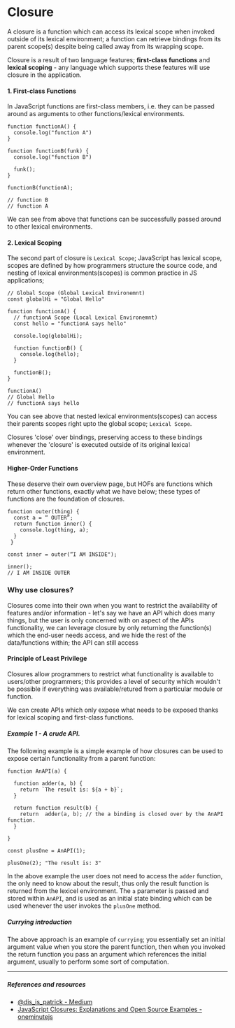 # Closure

A closure is a function which can access its lexical scope when invoked outside of its lexical environment;
a function can retrieve bindings from its parent scope(s) despite being called away from its wrapping scope.

Closure is a result of two language features; **first-class functions** and **lexical scoping** - any language which supports these features will use closure in the application.

#### **1. First-class Functions**

In JavaScript functions are first-class members, i.e. they can be passed around as arguments to other functions/lexical environments.

```
function functionA() {
  console.log("function A")
}

function functionB(funk) {
  console.log("function B")

  funk();
}

functionB(functionA);

// function B
// function A
```

We can see from above that functions can be successfully passed around to other lexical environments.

#### **2. Lexical Scoping**

The second part of closure is `Lexical Scope`; JavaScript has lexical scope, scopes are defined by how programmers structure the source code, and nesting of lexical environments(scopes) is common practice in JS applications;

```
// Global Scope (Global Lexical Environemnt)
const globalHi = "Global Hello"

function functionA() {
  // functionA Scope (Local Lexical Environemnt)
  const hello = "functionA says hello"

  console.log(globalHi);

  function functionB() {
    console.log(hello);
  }

  functionB();
}

functionA()
// Global Hello
// functionA says hello
```

You can see above that nested lexical environments(scopes) can access their parents scopes right upto the global scope; `Lexical Scope`.

Closures 'close' over bindings, preserving access to these bindings whenever the 'closure' is executed outside of its original lexical environment.

#### Higher-Order Functions

These deserve their own overview page, but HOFs are functions which return other functions, exactly what we have below; these types of functions are the foundation of closures.

```
function outer(thing) {
  const a = “ OUTER”;
  return function inner() {
    console.log(thing, a);
  }
 }

const inner = outer(“I AM INSIDE");

inner();
// I AM INSIDE OUTER
```

### Why use closures?

Closures come into their own when you want to restrict the availability of features and/or information - let's say we have an API which does many things, but the user is only concerned with on aspect of the APIs functionality, we can leverage closure by only returning the function(s) which the end-user needs access, and we hide the rest of the data/functions within; the API can still access

#### Principle of Least Privilege

Closures allow programmers to restrict what functionality is available to users/other programmers; this provides a level of security which wouldn't be possible if everything was available/retured from a particular module or function.

We can create APIs which only expose what needs to be exposed thanks for lexical scoping and first-class functions.

##### Example 1 - A crude API.

The following example is a simple example of how closures can be used to expose certain functionality from a parent function:

```
function AnAPI(a) {

  function adder(a, b) {
    return `The result is: ${a + b}`;
  }

  return function result(b) {
    return  adder(a, b); // the a binding is closed over by the AnAPI function.
  }

}

const plusOne = AnAPI(1);

plusOne(2); "The result is: 3"
```

In the above example the user does not need to access the `adder` function, the only need to know about the result, thus only the result function is returned from the lexicel environment. The `a` parameter is passed and stored within `AnAPI`, and is used as an initial state binding which can be used whenever the user invokes the `plusOne` method.

##### Currying introduction

The above approach is an example of `currying`; you essentially set an initial argument value when you store the parent function, then when you invoked the return function you pass an argument which references the initial argument, usually to perform some sort of computation.

---

##### References and resources

- [@dis_is_patrick - Medium](https://medium.com/@dis_is_patrick/practical-uses-for-closures-c65640ae7304)
- [JavaScript Closures: Explanations and Open Source Examples - oneminutejs](https://medium.com/@oneminutejs/javascript-closures-explanations-and-open-source-examples-a3731848f658)

